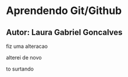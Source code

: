 # Aprendendo Git/Github
## Autor: Laura Gabriel Goncalves

fiz uma alteracao

alterei de novo

to surtando
